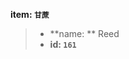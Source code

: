 <!-- BEGIN_AUTOGEN: do NOT edit in this block -->

**item: `甘蔗`**

> * **name: ** Reed
> * **id: `161`**

<!-- END_AUTOGEN-->

